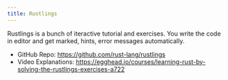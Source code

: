 ```yaml
---
title: Rustlings
---
```


Rustlings is a bunch of iteractive tutorial and exercises. You write the code in editor and get marked, hints, error messages automatically.

- GitHub Repo: https://github.com/rust-lang/rustlings
- Video Explanations: https://egghead.io/courses/learning-rust-by-solving-the-rustlings-exercises-a722